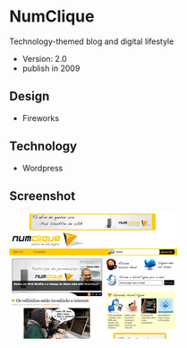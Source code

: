 # NumClique
Technology-themed blog and digital lifestyle
* Version: 2.0
* publish in 2009

## Design
* Fireworks

## Technology
* Wordpress

## Screenshot
![Screenshot blog](./screenshot.png)